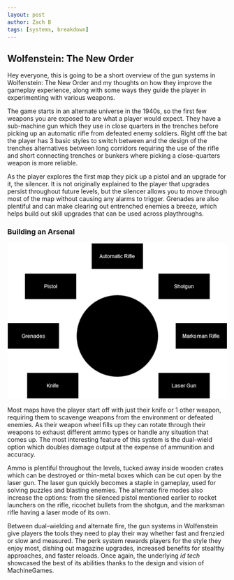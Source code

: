 ```yaml
---
layout: post
author: Zach B
tags: [systems, breakdown]
---
```


## Wolfenstein: The New Order

Hey everyone, this is going to be a short overview of the gun systems in Wolfenstein: The New Order and my thoughts on how they improve the gameplay experience, along with some ways they guide the player in experimenting with various weapons. 

The game starts in an alternate universe in the 1940s, so the first few weapons you are exposed to are what a player would expect. They have a sub-machine gun which they use in close quarters in the trenches before picking up an automatic rifle from defeated enemy soldiers. Right off the bat the player has 3 basic styles to switch between and the design of the trenches alternatives between long corridors requiring the use of the rifle and short connecting trenches or bunkers where picking a close-quarters weapon is more reliable. 

As the player explores the first map they pick up a pistol and an upgrade for it, the silencer. It is not originally explained to the player that upgrades persist throughout future levels, but the silencer allows you to move through most of the map without causing any alarms to trigger. Grenades are also plentiful and can make clearing out entrenched enemies a breeze, which helps build out skill upgrades that can be used across playthroughs.

### Building an Arsenal

<img src="https://raw.githubusercontent.com/PuzzleZach/puzzlezach.github.io/main/_screenshots/WeaponWheel.png" />

Most maps have the player start off with just their knife or 1 other weapon, requiring them to scavenge weapons from the environment or defeated enemies. As their weapon wheel fills up they can rotate through their weapons to exhaust different ammo types or handle any situation that comes up. The most interesting feature of this system is the dual-wield option which doubles damage output at the expense of ammunition and accuracy.

Ammo is plentiful throughout the levels, tucked away inside wooden crates which can be destroyed or thin-metal boxes which can be cut open by the laser gun. The laser gun quickly becomes a staple in gameplay, used for solving puzzles and blasting enemies. The alternate fire modes also increase the options: from the silenced pistol mentioned earlier to rocket launchers on the rifle, ricochet bullets from the shotgun, and the marksman rifle having a laser mode of its own. 

Between dual-wielding and alternate fire, the gun systems in Wolfenstein give players the tools they need to play their way whether fast and frenzied or slow and measured. The perk system rewards players for the style they enjoy most, dishing out magazine upgrades, increased benefits for stealthy approaches, and faster reloads. Once again, the underlying *id tech* showcased the best of its abilities thanks to the design and vision of MachineGames.
